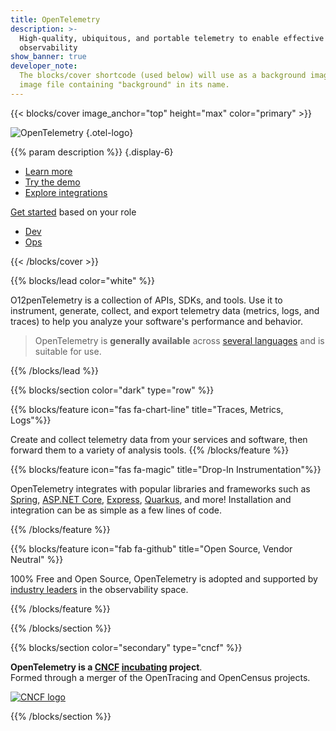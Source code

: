 ```yaml
---
title: OpenTelemetry
description: >-
  High-quality, ubiquitous, and portable telemetry to enable effective
  observability
show_banner: true
developer_note:
  The blocks/cover shortcode (used below) will use as a background image any
  image file containing "background" in its name.
---
```


<div class="d-none"><a rel="me" href="https://fosstodon.org/@opentelemetry"></a></div>

{{< blocks/cover image_anchor="top" height="max" color="primary" >}}

<!-- prettier-ignore -->
![OpenTelemetry](/img/logos/opentelemetry-horizontal-color.svg)
{.otel-logo}

<!-- prettier-ignore -->
{{% param description %}}
{.display-6}

<div class="l-primary-buttons mt-5">

- [Learn more](/docs/what-is-opentelemetry/)
- [Try the demo](/docs/demo/)
- [Explore integrations](/ecosystem/integrations)

</div>

<div class="h3 mt-4">
<a class="text-secondary" href="/docs/getting-started/">Get started</a> based on your role
</div>
<div class="l-get-started-buttons">

- [Dev](/docs/getting-started/dev/)
- [Ops](/docs/getting-started/ops/)

</div>
{{< /blocks/cover >}}

{{% blocks/lead color="white" %}}

O12penTelemetry is a collection of APIs, SDKs, and tools. Use it to instrument, generate, collect, and export telemetry data (metrics, logs, and traces) to help you analyze your software's performance and behavior.

> OpenTelemetry is **generally available** across
> [several languages](/docs/instrumentation/) and is suitable for use.

{{% /blocks/lead %}}

{{% blocks/section color="dark" type="row" %}}

{{% blocks/feature icon="fas fa-chart-line" title="Traces, Metrics, Logs"%}}

Create and collect telemetry data from your services and software, then forward them to a variety of analysis tools. {{% /blocks/feature %}}

{{% blocks/feature icon="fas fa-magic" title="Drop-In Instrumentation"%}}

OpenTelemetry integrates with popular libraries and frameworks such as
[Spring](https://spring.io),
[ASP.NET Core](https://docs.microsoft.com/aspnet/core),
[Express](https://expressjs.com), [Quarkus](https://quarkus.io), and more!
Installation and integration can be as simple as a few lines of code.

{{% /blocks/feature %}}

{{% blocks/feature icon="fab fa-github" title="Open Source, Vendor Neutral" %}}

100% Free and Open Source, OpenTelemetry is adopted and supported by
[industry leaders](/ecosystem/vendors/) in the observability space.

{{% /blocks/feature %}}

{{% /blocks/section %}}

{{% blocks/section color="secondary" type="cncf" %}}

**OpenTelemetry is a [CNCF][] [incubating][] project**.<br> Formed through a
merger of the OpenTracing and OpenCensus projects.

[![CNCF logo][]][cncf]

[cncf]: https://cncf.io
[cncf logo]: /img/logos/cncf-white.svg
[incubating]: https://www.cncf.io/projects/

{{% /blocks/section %}}
